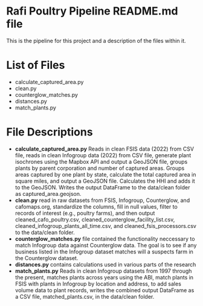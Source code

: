 
# Rafi Poultry Pipeline README.md file

This is the pipeline for this project and a description of the files within it.

# List of Files

- calculate_captured_area.py
- clean.py
- counterglow_matches.py
- distances.py
- match_plants.py

# File Descriptions

- **calculate_captured_area.py** Reads in clean FSIS data (2022) from CSV file, reads in clean Infogroup data (2022) from CSV file, generate plant isochrones using the Mapbox API and output a GeoJSON file, groups plants by parent corporation and number of captured areas. Groups areas captured by one plant by state, calculate the total captured area in square miles, and output a GeoJSON file. Calculates the HHI and adds it to the GeoJSON. Writes the output DataFrame to the data/clean folder as captured_area.geojson.
- **clean.py** read in raw datasets from FSIS, Infogroup, Counterglow, and cafomaps.org, standardize the columns, fill in null values, filter to records of interest (e.g., poultry farms), and then output cleaned_cafo_poultry.csv, cleaned_counterglow_facility_list.csv, cleaned_infogroup_plants_all_time.csv, and cleaned_fsis_processors.csv to the data/clean folder.
- **counterglow_matches.py** file contained the functionality neccessary to match Infogroup data against Counterglow data. The goal is to see if any business listed in the Infogroup dataset matches will a suspects farm in the Counterglow dataset.
- **distances.py** contains calculations used in various parts of the research
- **match_plants.py** Reads in clean Infogroup datasets from 1997 through the present, matches plants across years using the ABI, match plants in FSIS with plants in Infogroup by location and address, to add sales volume data to plant records, writes the combined output DataFrame as a CSV file, matched_plants.csv, in the data/clean folder.
